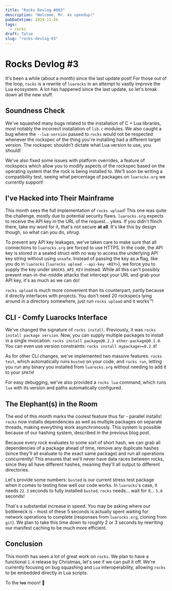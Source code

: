 ```yaml
---
title: "Rocks Devlog #003"
description: "Welcome, Mr. 4x speedup!"
pubDatetime: 2024-11-26
tags:
  - rocks
draft: false
slug: "rocks-devlog-03"
---
```


# Rocks Devlog #3

It's been a while (about a month) since the last update post! For those out of the loop, `rocks` is a rewrite of `luarocks` in an attempt
to vastly improve the Lua ecosystem. A lot has happened since the last update, so let's break down all the new stuff.

## Soundness Check

We've squashed many bugs related to the installation of C + Lua libraries, most notably the incorrect installation of `lib.c` modules.
We also caught a bug where the `--lua-version` passed to `rocks` would not be respected whenever the rockspec of the thing you're
installing had a different target version. The rockspec shouldn't dictate what Lua version to use, you should!

We've also fixed some issues with platform overrides, a feature of rockspecs which allow you to modify aspects of the rockspec
based on the operating system that the rock is being installed to. We'll soon be writing a compatibility test, seeing what
percentage of packages on `luarocks.org` we currently support!

## I've Hacked into Their Mainframe

This month sees the full implementation of `rocks upload`! This one was quite the challenge, mostly due to potential security flaws.
`luarocks.org` expects to receive the API key in the URL of the request... yikes. If you didn't flinch there, take my word for it,
that's not secure **at all**. It's like this by design though, so what can you do, *shrug*.

To prevent any API key leakages, we've taken care to make sure that all connections to `luarocks.org` are forced to use HTTPS.
In the code, the API key is stored in a sealed struct with no way to access the underlying API key string without using `unsafe`.
Instead of passing the key as a flag, like you do in `luarocks` (`luarocks upload --api-key <KEY>`), we force you to supply
the key under `$ROCKS_API_KEY` instead.
While all this can't possibly prevent man-in-the-middle attacks that intercept your URL and grab your API key, it's as much as we can do!

`rocks upload` is much more convenient than its counterpart, partly because it directly interfaces with projects. You don't need 20
rockspecs lying around in a directory somewhere, just run `rocks upload` and it works™!

## CLI - Comfy Luarocks Interface

We've changed the signature of `rocks install`. Previously, it was `rocks install package version`. Now, you can supply multiple
packages to install in a single invocation: `rocks install package@0.2.3 other-package@0.1.0`. You can even use version constraints:
`rocks install mypackage>=0.2.0`!

As for other CLI changes, we've implemented two massive features: `rocks test`, which automatically runs `busted` on your code, and
`rocks run`, letting you run any binary you installed from `luarocks.org` without needing to add it to your `$PATH`!

For easy debugging, we've also provided a `rocks lua` command, which runs `lua` with its version and paths automatically configured.

## The Elephant(s) in the Room

The end of this month marks the coolest feature thus far - parallel installs! `rocks` now installs dependencies as well as multiple
packages on separate threads, making everything work asynchronously. This system is possible because of our hashing system, described
in the previous blog post.

Because every rock evaluates to some sort of short hash, we can grab all
dependencies of a package ahead of time, remove any duplicate hashes (since
they'll all evaluate to the exact same package) and run all operations concurrently!
This ensures that we'll never have data races between rocks, since they all have different hashes, meaning they'll all output to different
directories.

Let's provide some numbers: `busted` is our current stress test package when it comes to testing how well our code works.
In `luarocks`'s case, it needs `22.3` seconds to fully installed `busted`. `rocks` needs... wait for it... `5.6` seconds!

That's a substantial increase in speed. You may be asking where our bottleneck is - most of these 5 seconds is actually spent waiting
for network operations to complete (responses from `luarocks.org`, cloning from `git`). We plan to take this time down to roughly 2 or 3
seconds by rewriting our manifest caching to be much more efficient.

## Conclusion

This month has seen a lot of great work on `rocks`. We plan to have a functional `1.0` release by Christmas, let's see if we can pull it off.
We're currently focusing on bug squashing and `Lua` interoperability, allowing `rocks` to be embedded directly in Lua scripts.

To the ~~lua~~ moon! 🚀
